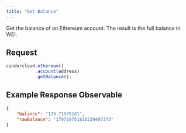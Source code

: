 ```yaml
---
title: "Get Balance"
---
```


Get the balance of an Ethereum account. The result is the full balance in WEI.

## Request

```javascript
cindercloud.ethereum()
           .account(address)
           .getBalance();
```

## Example Response Observable

```json
{
    "balance": "179.71975181", 
    "rawBalance": "179719751810239407373"
}
```

